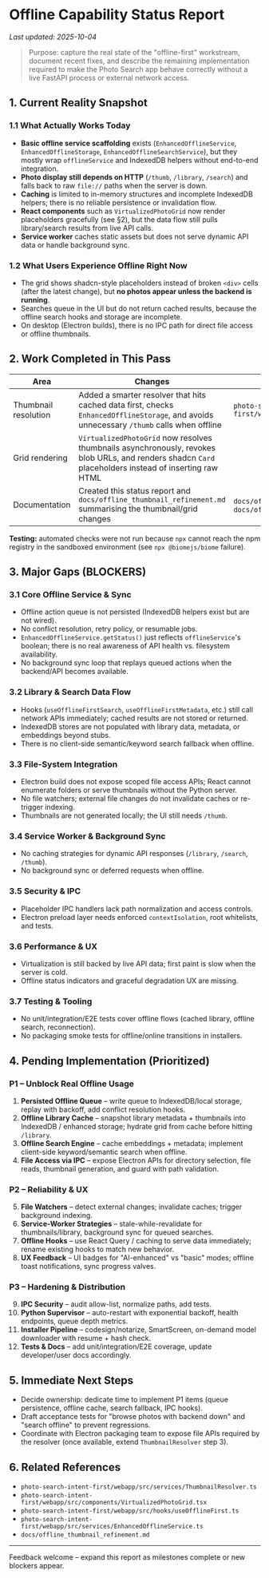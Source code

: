 # Offline Capability Status Report

_Last updated: 2025-10-04_

> Purpose: capture the real state of the "offline-first" workstream, document recent fixes, and describe the remaining implementation required to make the Photo Search app behave correctly without a live FastAPI process or external network access.

## 1. Current Reality Snapshot

### 1.1 What Actually Works Today
- **Basic offline service scaffolding** exists (`EnhancedOfflineService`, `EnhancedOfflineStorage`, `EnhancedOfflineSearchService`), but they mostly wrap `offlineService` and IndexedDB helpers without end-to-end integration.
- **Photo display still depends on HTTP** (`/thumb`, `/library`, `/search`) and falls back to raw `file://` paths when the server is down.
- **Caching** is limited to in-memory structures and incomplete IndexedDB helpers; there is no reliable persistence or invalidation flow.
- **React components** such as `VirtualizedPhotoGrid` now render placeholders gracefully (see §2), but the data flow still pulls library/search results from live API calls.
- **Service worker** caches static assets but does not serve dynamic API data or handle background sync.

### 1.2 What Users Experience Offline Right Now
- The grid shows shadcn-style placeholders instead of broken `<div>` cells (after the latest change), but **no photos appear unless the backend is running**.
- Searches queue in the UI but do not return cached results, because the offline search hooks and storage are incomplete.
- On desktop (Electron builds), there is no IPC path for direct file access or offline thumbnails.

## 2. Work Completed in This Pass

| Area | Changes | Files |
| --- | --- | --- |
| Thumbnail resolution | Added a smarter resolver that hits cached data first, checks `EnhancedOfflineStorage`, and avoids unnecessary `/thumb` calls when offline | `photo-search-intent-first/webapp/src/services/ThumbnailResolver.ts` |
| Grid rendering | `VirtualizedPhotoGrid` now resolves thumbnails asynchronously, revokes blob URLs, and renders shadcn `Card` placeholders instead of inserting raw HTML |
| Documentation | Created this status report and `docs/offline_thumbnail_refinement.md` summarising the thumbnail/grid changes | `docs/offline_status_report.md`, `docs/offline_thumbnail_refinement.md` |

**Testing:** automated checks were not run because `npx` cannot reach the npm registry in the sandboxed environment (see `npx @biomejs/biome` failure).

## 3. Major Gaps (BLOCKERS)

### 3.1 Core Offline Service & Sync
- Offline action queue is not persisted (IndexedDB helpers exist but are not wired).
- No conflict resolution, retry policy, or resumable jobs.
- `EnhancedOfflineService.getStatus()` just reflects `offlineService`'s boolean; there is no real awareness of API health vs. filesystem availability.
- No background sync loop that replays queued actions when the backend/API becomes available.

### 3.2 Library & Search Data Flow
- Hooks (`useOfflineFirstSearch`, `useOfflineFirstMetadata`, etc.) still call network APIs immediately; cached results are not stored or returned.
- IndexedDB stores are not populated with library data, metadata, or embeddings beyond stubs.
- There is no client-side semantic/keyword search fallback when offline.

### 3.3 File-System Integration
- Electron build does not expose scoped file access APIs; React cannot enumerate folders or serve thumbnails without the Python server.
- No file watchers; external file changes do not invalidate caches or re-trigger indexing.
- Thumbnails are not generated locally; the UI still needs `/thumb`.

### 3.4 Service Worker & Background Sync
- No caching strategies for dynamic API responses (`/library`, `/search`, `/thumb`).
- No background sync or deferred requests when offline.

### 3.5 Security & IPC
- Placeholder IPC handlers lack path normalization and access controls.
- Electron preload layer needs enforced `contextIsolation`, root whitelists, and tests.

### 3.6 Performance & UX
- Virtualization is still backed by live API data; first paint is slow when the server is cold.
- Offline status indicators and graceful degradation UX are missing.

### 3.7 Testing & Tooling
- No unit/integration/E2E tests cover offline flows (cached library, offline search, reconnection).
- No packaging smoke tests for offline/online transitions in installers.

## 4. Pending Implementation (Prioritized)

### P1 – Unblock Real Offline Usage
1. **Persisted Offline Queue** – write queue to IndexedDB/local storage, replay with backoff, add conflict resolution hooks.
2. **Offline Library Cache** – snapshot library metadata + thumbnails into IndexedDB / enhanced storage; hydrate grid from cache before hitting `/library`.
3. **Offline Search Engine** – cache embeddings + metadata; implement client-side keyword/semantic search when offline.
4. **File Access via IPC** – expose Electron APIs for directory selection, file reads, thumbnail generation, and guard with path validation.

### P2 – Reliability & UX
5. **File Watchers** – detect external changes; invalidate caches; trigger background indexing.
6. **Service-Worker Strategies** – stale-while-revalidate for thumbnails/library, background sync for queued searches.
7. **Offline Hooks** – use React Query / caching to serve data immediately; rename existing hooks to match new behavior.
8. **UX Feedback** – UI badges for "AI-enhanced" vs "basic" modes; offline toast notifications, sync progress valves.

### P3 – Hardening & Distribution
9. **IPC Security** – audit allow-list, normalize paths, add tests.
10. **Python Supervisor** – auto-restart with exponential backoff, health endpoints, queue depth metrics.
11. **Installer Pipeline** – codesign/notarize, SmartScreen, on-demand model downloader with resume + hash check.
12. **Tests & Docs** – add unit/integration/E2E coverage, update developer/user docs accordingly.

## 5. Immediate Next Steps
- Decide ownership: dedicate time to implement P1 items (queue persistence, offline cache, search fallback, IPC hooks).
- Draft acceptance tests for "browse photos with backend down" and "search offline" to prevent regressions.
- Coordinate with Electron packaging team to expose file APIs required by the resolver (once available, extend `ThumbnailResolver` step 3).

## 6. Related References
- `photo-search-intent-first/webapp/src/services/ThumbnailResolver.ts`
- `photo-search-intent-first/webapp/src/components/VirtualizedPhotoGrid.tsx`
- `photo-search-intent-first/webapp/src/hooks/useOfflineFirst.ts`
- `photo-search-intent-first/webapp/src/services/EnhancedOfflineService.ts`
- `docs/offline_thumbnail_refinement.md`

---
Feedback welcome – expand this report as milestones complete or new blockers appear.
